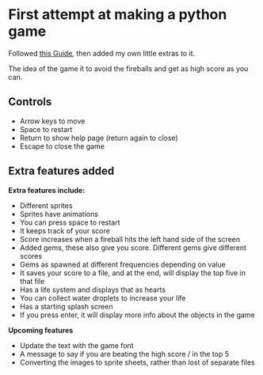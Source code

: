 # First attempt at making a python game
Followed [this Guide](https://realpython.com/pygame-a-primer/), then added my own little extras to it.

The idea of the game it to avoid the fireballs and get as high score as you can.

## Controls
* Arrow keys to move
* Space to restart
* Return to show help page (return again to close)
* Escape to close the game

## Extra features added
**Extra features include:**
* Different sprites
* Sprites have animations
* You can press space to restart
* It keeps track of your score
* Score increases when a fireball hits the left hand side of the screen
* Added gems, these also give you score. Different gems give different scores
* Gems as spawned at different frequencies depending on value
* It saves your score to a file, and at the end, will display the top five in that file
* Has a life system and displays that as hearts
* You can collect water droplets to increase your life
* Has a starting splash screen
* If you press enter, it will display more info about the objects in the game

**Upcoming features**
* Update the text with the game font
* A message to say if you are beating the high score / in the top 5
* Converting the images to sprite sheets, rather than lost of separate files
